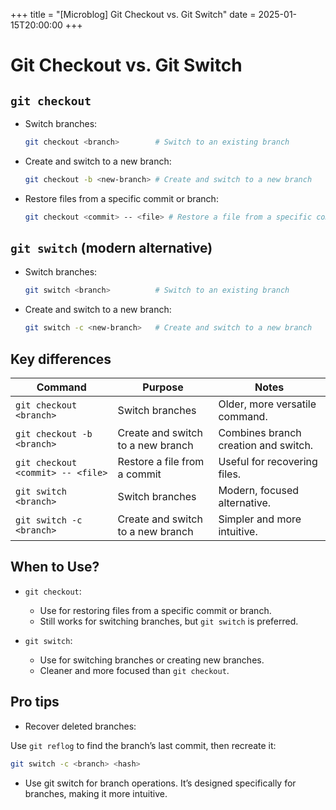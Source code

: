 +++
title = "[Microblog] Git Checkout vs. Git Switch"
date = 2025-01-15T20:00:00
+++

# Git Checkout vs. Git Switch

## `git checkout`

- Switch branches:

    ```bash
    git checkout <branch>        # Switch to an existing branch
    ```

- Create and switch to a new branch:

    ```bash
    git checkout -b <new-branch> # Create and switch to a new branch
    ```

- Restore files from a specific commit or branch:
    ```bash
    git checkout <commit> -- <file> # Restore a file from a specific commit
    ```

## `git switch` (modern alternative)

- Switch branches:

    ```bash
    git switch <branch>          # Switch to an existing branch
    ```

- Create and switch to a new branch:
    ```bash
    git switch -c <new-branch>   # Create and switch to a new branch
    ```

## Key differences

| Command                           | Purpose                           | Notes                                |
| --------------------------------- | --------------------------------- | ------------------------------------ |
| `git checkout <branch>`           | Switch branches                   | Older, more versatile command.       |
| `git checkout -b <branch>`        | Create and switch to a new branch | Combines branch creation and switch. |
| `git checkout <commit> -- <file>` | Restore a file from a commit      | Useful for recovering files.         |
| `git switch <branch>`             | Switch branches                   | Modern, focused alternative.         |
| `git switch -c <branch>`          | Create and switch to a new branch | Simpler and more intuitive.          |

## When to Use?

- `git checkout`:

    - Use for restoring files from a specific commit or branch.
    - Still works for switching branches, but `git switch` is preferred.

- `git switch`:
    - Use for switching branches or creating new branches.
    - Cleaner and more focused than `git checkout`.

## Pro tips

- Recover deleted branches:

Use `git reflog` to find the branch’s last commit, then recreate it:

```bash
git switch -c <branch> <hash>
```

- Use git switch for branch operations. It’s designed specifically for branches, making it more intuitive.
